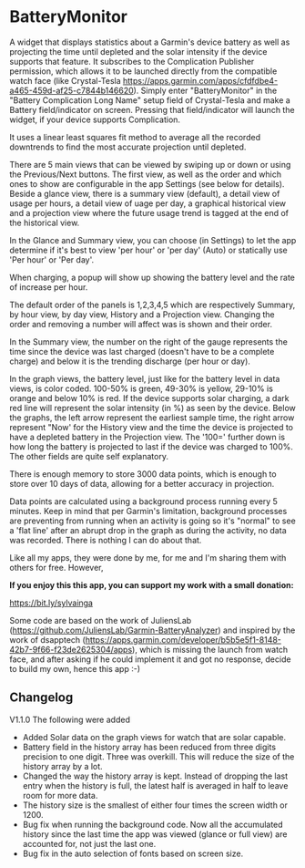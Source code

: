# BatteryMonitor

A widget that displays statistics about a Garmin's device battery as well as projecting the time until depleted and the solar intensity if the device supports that feature. It subscribes to the Complication Publisher permission, which allows it to be launched directly from the compatible watch face (like Crystal-Tesla https://apps.garmin.com/apps/cfdfdbe4-a465-459d-af25-c7844b146620). Simply enter "BatteryMonitor" in the "Battery Complication Long Name" setup field of Crystal-Tesla and make a Battery field/indicator on screen. Pressing that field/indicator will launch the widget, if your device supports Complication.

It uses a linear least squares fit method to average all the recorded downtrends to find the most accurate projection until depleted.

There are 5 main views that can be viewed by swiping up or down or using the Previous/Next buttons. The first view, as well as the order and which ones to show are configurable in the app Settings (see below for details). Beside a glance view, there is a summary view (default), a detail view of usage per hours, a detail view of uage per day, a graphical historical view and a projection view where the future usage trend is tagged at the end of the historical view.

In the Glance and Summary view, you can choose (in Settings) to let the app determine if it's best to view 'per hour' or 'per day' (Auto) or statically use 'Per hour' or 'Per day'.

When charging, a popup will show up showing the battery level and the rate of increase per hour.

The default order of the panels is 1,2,3,4,5 which are respectively Summary, by hour view, by day view, History and a Projection view. Changing the order and removing a number will affect was is shown and their order.

In the Summary view, the number on the right of the gauge represents the time since the device was last charged (doesn't have to be a complete charge) and below it is the trending discharge (per hour or day).

In the graph views, the battery level, just like for the battery level in data views, is color coded. 100-50% is green, 49-30% is yellow, 29-10% is orange and below 10% is red. If the device supports solar charging, a dark red line will represent the solar intensity (in %) as seen by the device. Below the graphs, the left arrow represent the earliest sample time, the right arrow represent "Now' for the History view and the time the device is projected to have a depleted battery in the Projection view. The '100=' further down is how long the battery is projected to last if the device was charged to 100%. The other fields are quite self explanatory.

There is enough memory to store 3000 data points, which is enough to store over 10 days of data, allowing for a better accuracy in projection.

Data points are calculated using a background process running every 5 minutes. Keep in mind that per Garmin's limitation, background processes are preventing from running when an activity is going so it's "normal" to see a 'flat line' after an abrupt drop in the graph as during the activity, no data was recorded. There is nothing I can do about that.

Like all my apps, they were done by me, for me and I'm sharing them with others for free. However, 

**If you enjoy this this app, you can support my work with a small donation:**

https://bit.ly/sylvainga

Some code are based on the work of JuliensLab (https://github.com/JuliensLab/Garmin-BatteryAnalyzer) and inspired by the work of dsapptech (https://apps.garmin.com/developer/b5b5e5f1-8148-42b7-9f66-f23de2625304/apps), which is missing the launch from watch face, and after asking if he could implement it and got no response, decide to build my own, hence this app :-)

## Changelog

V1.1.0 The following were added
- Added Solar data on the graph views for watch that are solar capable. 
- Battery field in the history array has been reduced from three digits precision to one digit. Three was overkill. This will reduce the size of the history array by a lot.
- Changed the way the history array is kept. Instead of dropping the last entry when the history is full, the latest half is averaged in half to leave room for more data.
- The history size is the smallest of either four times the screen width or 1200. 
- Bug fix when running the background code. Now all the accumulated history since the last time the app was viewed (glance or full view) are accounted for, not just the last one.
- Bug fix in the auto selection of fonts based on screen size.
